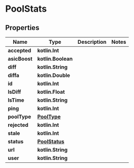 
# PoolStats

## Properties
| Name | Type | Description | Notes |
| ------------ | ------------- | ------------- | ------------- |
| **accepted** | **kotlin.Int** |  |  |
| **asicBoost** | **kotlin.Boolean** |  |  |
| **diff** | **kotlin.String** |  |  |
| **diffa** | **kotlin.Double** |  |  |
| **id** | **kotlin.Int** |  |  |
| **lsDiff** | **kotlin.Float** |  |  |
| **lsTime** | **kotlin.String** |  |  |
| **ping** | **kotlin.Int** |  |  |
| **poolType** | [**PoolType**](PoolType.md) |  |  |
| **rejected** | **kotlin.Int** |  |  |
| **stale** | **kotlin.Int** |  |  |
| **status** | [**PoolStatus**](PoolStatus.md) |  |  |
| **url** | **kotlin.String** |  |  |
| **user** | **kotlin.String** |  |  |



